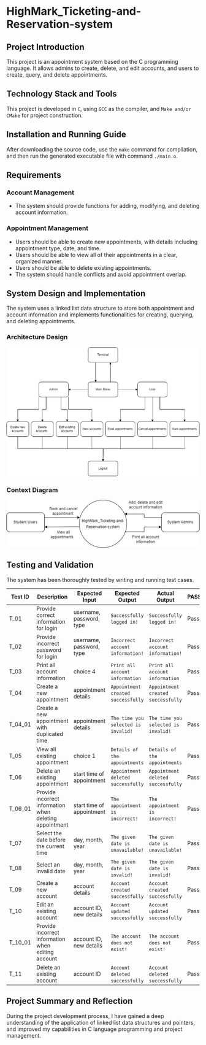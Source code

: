 # HighMark_Ticketing-and-Reservation-system

## Project Introduction

This project is an appointment system based on the C programming language. It allows admins to create, delete, and edit accounts, and users to create, query, and delete appointments.

## Technology Stack and Tools

This project is developed in `C`, using `GCC` as the compiler, and `Make and/or CMake` for project construction.

## Installation and Running Guide

After downloading the source code, use the `make` command for compilation, and then run the generated executable file with command `./main.o`.

## Requirements

### Account Management

-   The system should provide functions for adding, modifying, and deleting account information.

### Appointment Management

-   Users should be able to create new appointments, with details including appointment type, date, and time.
-   Users should be able to view all of their appointments in a clear, organized manner.
-   Users should be able to delete existing appointments.
-   The system should handle conflicts and avoid appointment overlap.

## System Design and Implementation

The system uses a linked list data structure to store both appointment and account information and implements functionalities for creating, querying, and deleting appointments.

### Architecture Design

![Architecture Design](resources/images/Archi.jpg "Architecture Design")

### Context Diagram

![Context Diagram](resources/images/Context_Diagram.jpg "Context Diagram")

## Testing and Validation

The system has been thoroughly tested by writing and running test cases.

| Test ID | Description                                             | Expected Input            | Expected Output                     | Actual Output                       | PASS/FAIL |
| ------- | ------------------------------------------------------- | ------------------------- | ----------------------------------- | ----------------------------------- | --------- |
| T_01    | Provide correct information for login                   | username, password, type  | `Successfully logged in!`           | `Successfully logged in!`           | Pass      |
| T_02    | Provide incorrect password for login                    | username, password, type  | `Incorrect account information!`    | `Incorrect account information!`    | Pass      |
| T_03    | Print all account information                           | choice 4                  | `Print all account information`     | `Print all account information`     | Pass      |
| T_04    | Create a new appointment                                | appointment details       | `Appointment created successfully`  | `Appointment created successfully`  | Pass      |
| T_04_01 | Create a new appointment with duplicated time           | appointment details       | `The time you selected is invalid!` | `The time you selected is invalid!` | Pass      |
| T_05    | View all existing appointment                           | choice 1                  | `Details of the appointments`       | `Details of the appointments`       | Pass      |
| T_06    | Delete an existing appointment                          | start time of appointment | `Appointment deleted successfully`  | `Appointment deleted successfully`  | Pass      |
| T_06_01 | Provide incorrect information when deleting appointment | start time of appointment | `The appointment is incorrect!`     | `The appointment is incorrect!`     | Pass      |
| T_07    | Select the date before the current time                 | day, month, year          | `The given date is unavailable!`    | `The given date is unavailable!`    | Pass      |
| T_08    | Select an invalid date                                  | day, month, year          | `The given date is invalid!`        | `The given date is invalid!`        | Pass      |
| T_09    | Create a new account                                    | account details           | `Account created successfully`      | `Account created successfully`      | Pass      |
| T_10    | Edit an existing account                                | account ID, new details   | `Account updated successfully`      | `Account updated successfully`      | Pass      |
| T_10_01 | Provide incorrect information when editing account      | account ID, new details   | `The account does not exist!`       | `The account does not exist!`       | Pass      |
| T_11    | Delete an existing account                              | account ID                | `Account deleted successfully`      | `Account deleted successfully`      | Pass      |

## Project Summary and Reflection

During the project development process, I have gained a deep understanding of the application of linked list data structures and pointers, and improved my capabilities in C language programming and project management.
